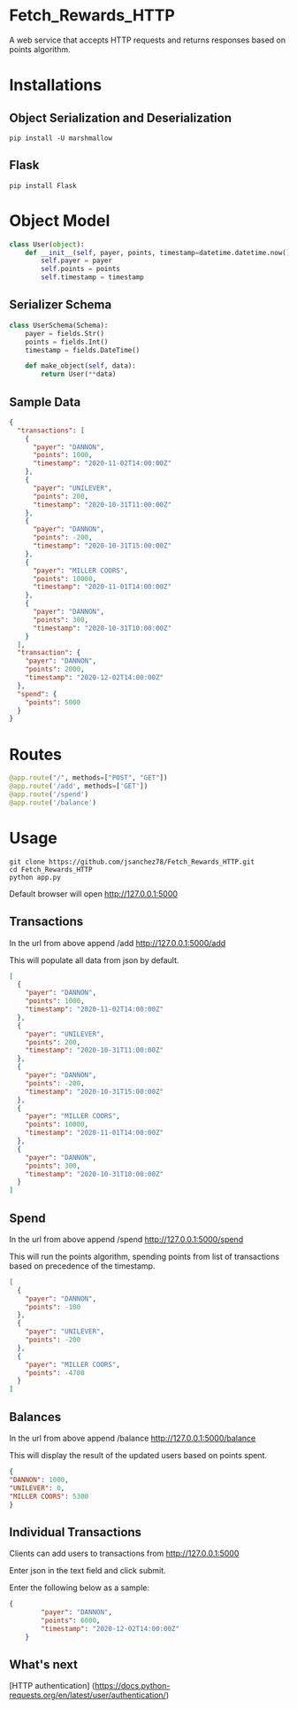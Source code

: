 # Fetch_Rewards_HTTP
A web service that accepts HTTP requests and returns responses based on points algorithm.

# Installations
## Object Serialization and Deserialization
```
pip install -U marshmallow
```
## Flask
```
pip install Flask
```
# Object Model
```python
class User(object):
    def __init__(self, payer, points, timestamp=datetime.datetime.now()):
        self.payer = payer
        self.points = points
        self.timestamp = timestamp
```
## Serializer Schema
```python
class UserSchema(Schema):
    payer = fields.Str()
    points = fields.Int()
    timestamp = fields.DateTime()

    def make_object(self, data):
        return User(**data)
```
## Sample Data
```json
{
  "transactions": [
    {
      "payer": "DANNON",
      "points": 1000,
      "timestamp": "2020-11-02T14:00:00Z"
    },
    {
      "payer": "UNILEVER",
      "points": 200,
      "timestamp": "2020-10-31T11:00:00Z"
    },
    {
      "payer": "DANNON",
      "points": -200,
      "timestamp": "2020-10-31T15:00:00Z"
    },
    {
      "payer": "MILLER COORS",
      "points": 10000,
      "timestamp": "2020-11-01T14:00:00Z"
    },
    {
      "payer": "DANNON",
      "points": 300,
      "timestamp": "2020-10-31T10:00:00Z"
    }
  ],
  "transaction": {
    "payer": "DANNON",
    "points": 2000,
    "timestamp": "2020-12-02T14:00:00Z"
  },
  "spend": {
    "points": 5000
  }
}
```
# Routes
```python
@app.route("/", methods=["POST", "GET"])
@app.route('/add', methods=['GET'])
@app.route('/spend')
@app.route('/balance')
```
# Usage
```
git clone https://github.com/jsanchez78/Fetch_Rewards_HTTP.git
cd Fetch_Rewards_HTTP
python app.py
```
Default browser will open http://127.0.0.1:5000

## Transactions
In the url from above append /add
http://127.0.0.1:5000/add

This will populate all data from json by default.

```json
[
  {
    "payer": "DANNON", 
    "points": 1000, 
    "timestamp": "2020-11-02T14:00:00Z"
  }, 
  {
    "payer": "UNILEVER", 
    "points": 200, 
    "timestamp": "2020-10-31T11:00:00Z"
  }, 
  {
    "payer": "DANNON", 
    "points": -200, 
    "timestamp": "2020-10-31T15:00:00Z"
  }, 
  {
    "payer": "MILLER COORS", 
    "points": 10000, 
    "timestamp": "2020-11-01T14:00:00Z"
  }, 
  {
    "payer": "DANNON", 
    "points": 300, 
    "timestamp": "2020-10-31T10:00:00Z"
  }
]
```

## Spend

In the url from above append /spend
http://127.0.0.1:5000/spend

This will run the points algorithm, spending points from list of transactions based on precedence of the timestamp.

```json
[
  {
    "payer": "DANNON", 
    "points": -100
  }, 
  {
    "payer": "UNILEVER", 
    "points": -200
  }, 
  {
    "payer": "MILLER COORS", 
    "points": -4700
  }
]
```
## Balances

In the url from above append /balance
http://127.0.0.1:5000/balance


This will display the result of the updated users based on points spent.

```json
{
"DANNON": 1000,
"UNILEVER": 0,
"MILLER COORS": 5300
}
```

## Individual Transactions

Clients can add users to transactions from http://127.0.0.1:5000

Enter json in the text field and click submit. 

Enter the following below as a sample:

```json
{
        "payer": "DANNON",
        "points": 6000,
        "timestamp": "2020-12-02T14:00:00Z"
    }
```

## What's next

[HTTP authentication] (https://docs.python-requests.org/en/latest/user/authentication/)

